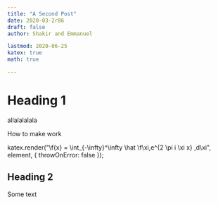 ```yaml
---
title: "A Second Post"
date: 2020-03-2r86
draft: false
author: Shakir and Emmanuel

lastmod: 2020-06-25
katex: true
math: true

---
```


# Heading 1

allalalalala

How to make work

katex.render("\f{x} = \int_{-\infty}^\infty \hat \f\xi\,e^{2 \pi i \xi x} \,d\xi", element, {
    throwOnError: false
});

## Heading 2

Some text
